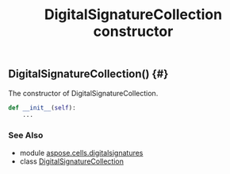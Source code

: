 ﻿---
title: DigitalSignatureCollection constructor
second_title: Aspose.Cells for Python via .NET API References
description: 
type: docs
weight: 10
url: /aspose.cells.digitalsignatures/digitalsignaturecollection/__init__/
is_root: false
---

## DigitalSignatureCollection() {#}

The constructor of DigitalSignatureCollection.



```python
def __init__(self):
    ...
```





### See Also
* module [aspose.cells.digitalsignatures](../../)
* class [DigitalSignatureCollection](/cells/python-net/aspose.cells.digitalsignatures/digitalsignaturecollection)
